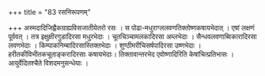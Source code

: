 +++
title = "83 रसनिरूपणम्"

+++
अस्मदादिजिह्वैकग्राह्यविसजातीयेतरो रसः । स पोढा-मधुराग्ललवणतिक्तोष्णकषायभेदात् । एषां लक्षणं पूर्ववत् । तत्र इक्षुक्षीरगुडादिरसा मधुरभेदाः । चूतचिञ्चामलकादिरसा अम्लभेदाः । सैन्धवलवणाब्विकारादिरसा लवणभेदाः । किम्पाकनिम्बादिरसास्तिक्तभेदाः । शुण्ठीमरीचिसर्षपादिरसा उष्णभेदाः । हरीतकीविभीतकचूताङ्करादिरसाः कषायभेदाः। तिक्तावान्तरभेद एवोष्णादिरिति केषांचित्प्रतिभासः । आयुर्वेदितश्चैते विशदमनुसन्धेयाः ।